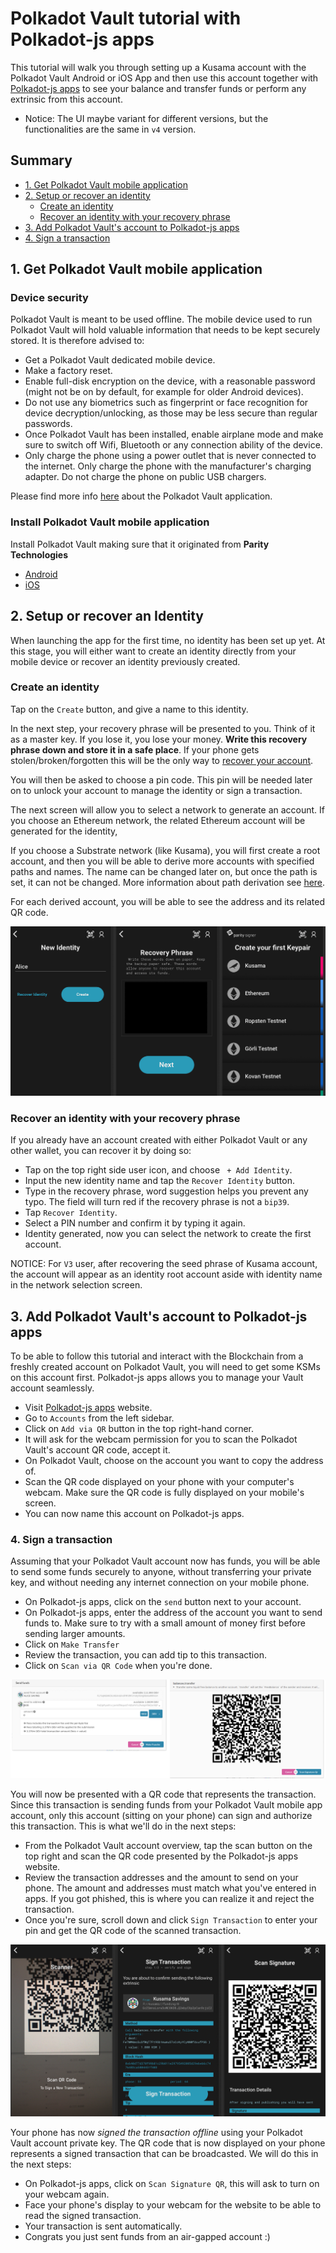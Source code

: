 # Polkadot Vault tutorial with Polkadot-js apps

This tutorial will walk you through setting up a Kusama account with the Polkadot Vault Android or iOS App and then use this account together with [Polkadot-js apps](https://polkadot.js.org/apps/) to see your balance and transfer funds or perform any extrinsic from this account.

* Notice: The UI maybe variant for different versions, but the functionalities are the same in `v4` version.

## Summary

- [1. Get Polkadot Vault mobile application](#1-get-parity-signer-mobile-application)
- [2. Setup or recover an identity](#2-setup-or-recover-an-account)
  - [Create an identity](#create-an-account)
  - [Recover an identity with your recovery phrase](#recover-an-account-with-your-recovery-phrase)
- [3. Add Polkadot Vault's account to Polkadot-js apps](#3-add-parity-signers-account-to-polkadot-js-apps)
- [4. Sign a transaction](#4-sign-a-transaction)

## 1. Get Polkadot Vault mobile application

### Device security

Polkadot Vault is meant to be used offline. The mobile device used to run Polkadot Vault will hold valuable information that needs to be kept securely stored. It is therefore advised to:

- Get a Polkadot Vault dedicated mobile device.
- Make a factory reset.
- Enable full-disk encryption on the device, with a reasonable password (might not be on by default, for example for older Android devices).
- Do not use any biometrics such as fingerprint or face recognition for device decryption/unlocking, as those may be less secure than regular passwords.
- Once Polkadot Vault has been installed, enable airplane mode and make sure to switch off Wifi, Bluetooth or any connection ability of the device.
- Only charge the phone using a power outlet that is never connected to the internet. Only charge the phone with the manufacturer's charging adapter. Do not charge the phone on public USB chargers.

Please find more info [here](#Polkadot-Vault-Mobile-App) about the Polkadot Vault application.

### Install Polkadot Vault mobile application

Install Polkadot Vault making sure that it originated from **Parity Technologies**

- [Android](https://play.google.com/store/apps/details?id=io.parity.signer)
- [iOS](https://itunes.apple.com/us/app/parity-signer/id1218174838)

## 2. Setup or recover an Identity

When launching the app for the first time, no identity has been set up yet. At this stage, you will either want to create an identity directly from your mobile device or recover an identity previously created.

### Create an identity

Tap on the `Create` button, and give a name to this identity.

In the next step, your recovery phrase will be presented to you. Think of it as a master key. If you lose it, you lose your money.
**Write this recovery phrase down and store it in a safe place**.
If your phone gets stolen/broken/forgotten this will be the only way to [recover your account](#recover-an-account-with-your-recovery-phrase).

You will then be asked to choose a pin code. This pin will be needed later on to unlock your account to manage the identity or sign a transaction.

The next screen will allow you to select a network to generate an account.
If you choose an Ethereum network, the related Ethereum account will be generated for the identity,

If you choose a Substrate network (like Kusama), you will first create a root account, and then you will be able to derive more accounts with specified paths and names. The name can be changed later on, but once the path is set, it can not be changed. More information about path derivation see [here](#Polkadot-Vault-Hierarchical-Deterministic-Key-Derivation).

For each derived account, you will be able to see the address and its related QR code.

![create account](images/Polkadot-Vault-apps-0.png)

### Recover an identity with your recovery phrase

If you already have an account created with either Polkadot Vault or any other wallet, you can recover it by doing so:

- Tap on the top right side user icon, and choose ` + Add Identity`.
- Input the new identity name and tap the `Recover Identity` button.
- Type in the recovery phrase, word suggestion helps you prevent any typo. The field will turn red if the recovery phrase is not a `bip39`.
- Tap `Recover Identity`.
- Select a PIN number and confirm it by typing it again.
- Identity generated, now you can select the network to create the first account.

NOTICE: For `V3` user, after recovering the seed phrase of Kusama account, the account will appear as an identity root account aside with identity name in the network selection screen.

## 3. Add Polkadot Vault's account to Polkadot-js apps

To be able to follow this tutorial and interact with the Blockchain from a freshly created account on Polkadot Vault, you will need to get some KSMs on this account first. Polkadot-js apps allows you to manage your Vault account seamlessly.

- Visit [Polkadot-js apps](https://polkadot.js.org/apps/) website.
- Go to `Accounts` from the left sidebar.
- Click on `Add via QR` button in the top right-hand corner.
- It will ask for the webcam permission for you to scan the Polkadot Vault's account QR code, accept it.
- On Polkadot Vault, choose on the account you want to copy the address of.
- Scan the QR code displayed on your phone with your computer's webcam. Make sure the QR code is fully displayed on your mobile's screen.
- You can now name this account on Polkadot-js apps.

### 4. Sign a transaction

Assuming that your Polkadot Vault account now has funds, you will be able to send some funds securely to anyone, without transferring your private key, and without needing any internet connection on your mobile phone.

- On Polkadot-js apps, click on the `send` button next to your account.
- On Polkadot-js apps, enter the address of the account you want to send funds to. Make sure to try with a small amount of money first before sending larger amounts.
- Click on `Make Transfer`
- Review the transaction, you can add tip to this transaction.
- Click on `Scan via QR Code` when you're done.

![Polkadot Vault Polkadot send transaction](images/Polkadot-Vault-apps-tx-workflow.png)

You will now be presented with a QR code that represents the transaction. Since this transaction is sending funds from your Polkadot Vault mobile app account, only this account (sitting on your phone) can sign and authorize this transaction. This is what we'll do in the next steps:

- From the Polkadot Vault account overview, tap the scan button on the top right and scan the QR code presented by the Polkadot-js apps website.
- Review the transaction addresses and the amount to send on your phone. The amount and addresses must match what you've entered in apps. If you got phished, this is where you can realize it and reject the transaction.
- Once you're sure, scroll down and click `Sign Transaction` to enter your pin and get the QR code of the scanned transaction.

![Sign Polkadot apps transaction](images/Polkadot-Vault-apps-1.png)

Your phone has now *signed the transaction offline* using your Polkadot Vault account private key. The QR code that is now displayed on your phone represents a signed transaction that can be broadcasted. We will do this in the next steps:

- On Polkadot-js apps, click on `Scan Signature QR`, this will ask to turn on your webcam again.
- Face your phone's display to your webcam for the website to be able to read the signed transaction.
- Your transaction is sent automatically.
- Congrats you just sent funds from an air-gapped account :)
